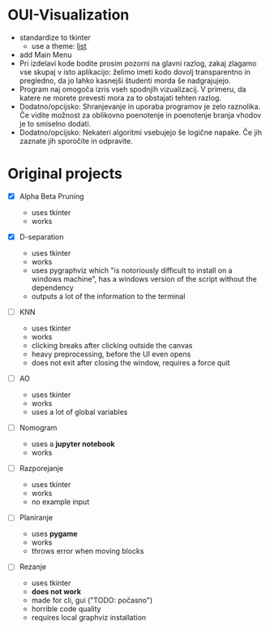 # OUI-Visualization

- standardize to tkinter
  - use a theme: [list](https://www.reddit.com/r/Python/comments/lps11c/how_to_make_tkinter_look_modern_how_to_use_themes/)
- add Main Menu
- Pri izdelavi kode bodite prosim pozorni na glavni razlog, zakaj zlagamo vse skupaj v isto aplikacijo: želimo imeti kodo dovolj transparentno in pregledno, da jo lahko kasnejši študenti morda še nadgrajujejo.
- Program naj omogoča izris vseh spodnjih vizualizacij. V primeru, da katere ne morete prevesti mora za to obstajati tehten razlog.
- Dodatno/opcijsko: Shranjevanje in uporaba programov je zelo raznolika. Če vidite možnost za oblikovno poenotenje in poenotenje branja vhodov je to smiselno dodati.
- Dodatno/opcijsko: Nekateri algoritmi vsebujejo še logične napake. Če jih zaznate jih sporočite in odpravite.

# Original projects

- [x] Alpha Beta Pruning

  - uses tkinter
  - works

- [x] D-separation

  - uses tkinter
  - works
  - uses pygraphviz which "is notoriously difficult to install on a windows machine", has a windows version of the script without the dependency
  - outputs a lot of the information to the terminal

- [ ] KNN

  - uses tkinter
  - works
  - clicking breaks after clicking outside the canvas
  - heavy preprocessing, before the UI even opens
  - does not exit after closing the window, requires a force quit

- [ ] AO

  - uses tkinter
  - works
  - uses a lot of global variables

- [ ] Nomogram

  - uses a **jupyter notebook**
  - works

- [ ] Razporejanje

  - uses tkinter
  - works
  - no example input

- [ ] Planiranje

  - uses **pygame**
  - works
  - throws error when moving blocks

- [ ] Rezanje
  - uses tkinter
  - **does not work**
  - made for cli, gui ("TODO: počasno")
  - horrible code quality
  - requires local graphviz installation
